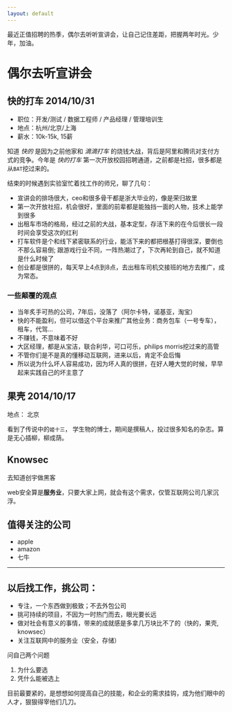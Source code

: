 ```yaml
---
layout: default
---
```

最近正值招聘的热季，偶尔去听听宣讲会，让自己记住差距，把握两年时光。少年，加油。


偶尔去听宣讲会
=============

快的打车 2014/10/31
--------
* 职位：开发/测试 / 数据工程师 / 产品经理 / 管理培训生
* 地点：杭州/北京/上海
* 薪水：10k-15k, 15薪

知道 *快的* 是因为之前他家和 *滴滴打车* 的烧钱大战，背后是阿里和腾讯对支付方式的竞争。今年是 *快的打车* 第一次开放校园招聘通道，之前都是社招，很多都是从`BAT`挖过来的。

结束的时候遇到实验室忙着找工作的师兄，聊了几句：

* 宣讲会的排场很大，ceo和很多骨干都是浙大毕业的，像是荣归故里
* 第一次开放社招，机会很好，里面的前辈都是能独挡一面的人物，技术上能学到很多
* 出租车市场的格局，经过之前的大战，基本定型，存活下来的在今后很长一段时间会享受这次的红利
* 打车软件是个和线下紧密联系的行业，能活下来的都把根基打得很深，要倒也不那么容易倒; 跟游戏行业不同，一阵热潮过了，下次再轮到自己，就不知道是什么时候了
* 创业都是很拼的，每天早上4点到8点，去出租车司机交接班的地方去推广，成为常态。


### 一些颠覆的观点
* 当年炙手可热的公司，7年后，没落了（阿尔卡特，诺基亚，淘宝）
* 快的不能盈利，但可以借这个平台来推广其他业务：商务包车（一号专车），租车，代驾...
* 不赚钱，不意味着不好
* 大区经理，都是从宝洁，联合利华，可口可乐，philips morris挖过来的高管
* 不管你们是不是真的懂移动互联网，进来以后，肯定不会后悔
* 所以说为什么坏人容易成功，因为坏人真的很拼，在好人睡大觉的时候，早早起来实践自己的坏主意了

果壳 2014/10/17
--------------
地点： 北京

看到了传说中的`姬十三`， 学生物的博士，期间是撰稿人，投过很多知名的杂志。算是无心插柳，柳成荫。

Knowsec
--------

去知道创宇做黑客

web安全算是**服务业**，只要大家上网，就会有这个需求，仅管互联网公司几家沉浮。

值得关注的公司
------------
* apple
* amazon
* 七牛


---



以后找工作，挑公司：
--------------------

* 专注，一个东西做到极致；不去外包公司
* 挑可持续的项目，不因为一时热门而去，眼光要长远
* 做对社会有意义的事情，带来的成就感是多拿几万块比不了的（快的，果壳, knowsec）
* 关注互联网中的服务业（安全，存储）

问自己两个问题

1. 为什么要选
2. 凭什么能被选上

目前最要紧的，是想想如何提高自己的技能，和企业的需求挂钩，成为他们眼中的人才，狠狠得宰他们几刀。

